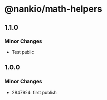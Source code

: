 # @nankio/math-helpers

## 1.1.0

### Minor Changes

- Test public

## 1.0.0

### Minor Changes

- 2847994: first publish
